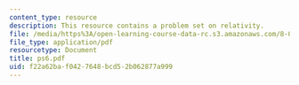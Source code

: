 ```yaml
---
content_type: resource
description: This resource contains a problem set on relativity.
file: /media/https%3A/open-learning-course-data-rc.s3.amazonaws.com/8-033-relativity-fall-2006/f22a62baf0427648bcd52b062877a999_ps6.pdf
file_type: application/pdf
resourcetype: Document
title: ps6.pdf
uid: f22a62ba-f042-7648-bcd5-2b062877a999
---
```

